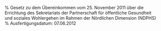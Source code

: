 % Gesetz zu dem Übereinkommen vom 25. November 2011 über die Errichtung des Sekretariats der Partnerschaft für öffentliche Gesundheit und soziales Wohlergehen im Rahmen der Nördlichen Dimension (NDPHS)
% Ausfertigungsdatum: 07.06.2012
 